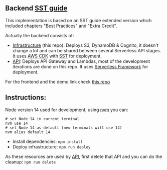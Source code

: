 ## Backend [SST guide](https://sst.dev/guide.html)

This implementation is based on an SST guide extended version which included chapters "Best Practices" and "Extra Credit". 

Actually the backend consists of:

* [Infrastructure](https://github.com/s4nt14go/serverless-stack-ext-resources) (this repo): Deploys S3, DynamoDB & Cognito, it doesn't change a lot and can be shared between several Serverless API stages. It uses [AWS CDK](https://aws.amazon.com/cdk) with [SST](https://github.com/serverless-stack/serverless-stack) for deployment.
* [API](https://github.com/s4nt14go/serverless-stack-ext-api): Deploys API Gateway and Lambdas, most of the development iterations are done on this repo. It uses [Serverless Framework](https://github.com/serverless/serverless) for deployment.

For the frontend and the demo link check [this repo](https://github.com/s4nt14go/serverless-stack-client)

## Instructions:

Node version 14 used for development, using [nvm](https://github.com/nvm-sh/nvm) you can:
```
# set Node 14 in current terminal
nvm use 14
# set Node 14 as default (new terminals will use 14)
nvm alias default 14
```
* Install dependencies: `npm install`
* Deploy infrastructure: `npm run deploy`

As these resources are used by [API](https://github.com/s4nt14go/serverless-stack-ext-api), first delete that API and you can do the cleanup: `npm run delete`

